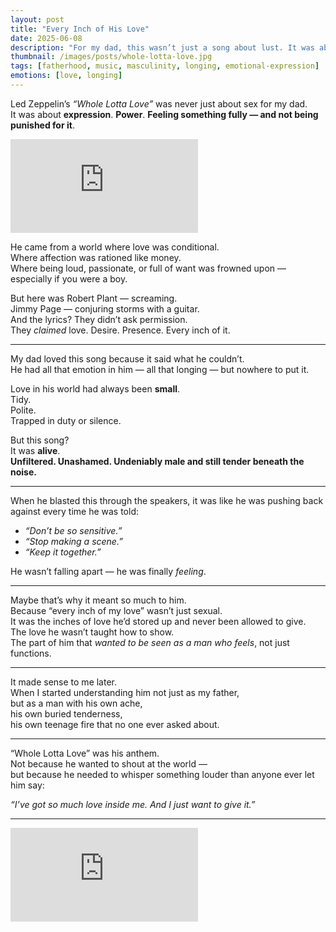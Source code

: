 ```yaml
---
layout: post
title: "Every Inch of His Love"
date: 2025-06-08
description: "For my dad, this wasn’t just a song about lust. It was about love without apology — the kind he never got to show growing up."
thumbnail: /images/posts/whole-lotta-love.jpg
tags: [fatherhood, music, masculinity, longing, emotional-expression]
emotions: [love, longing]
---
```


Led Zeppelin’s *“Whole Lotta Love”* was never just about sex for my dad.  
It was about **expression**. **Power**. **Feeling something fully — and not being punished for it**.

<div class="video-container">
  <iframe src="https://www.youtube.com/embed/HQmmM_qwG4k"
    title="Led Zeppelin - Whole Lotta Love (Official Audio)" 
    frameborder="0" allow="accelerometer; autoplay; clipboard-write; 
    encrypted-media; gyroscope; picture-in-picture; web-share" 
    allowfullscreen></iframe>
</div>

He came from a world where love was conditional.  
Where affection was rationed like money.  
Where being loud, passionate, or full of want was frowned upon — especially if you were a boy.

But here was Robert Plant — screaming.  
Jimmy Page — conjuring storms with a guitar.  
And the lyrics? They didn’t ask permission.  
They *claimed* love. Desire. Presence. Every inch of it.

---

My dad loved this song because it said what he couldn’t.  
He had all that emotion in him — all that longing — but nowhere to put it.

Love in his world had always been **small**.  
Tidy.  
Polite.  
Trapped in duty or silence.

But this song?  
It was **alive**.  
**Unfiltered. Unashamed. Undeniably male and still tender beneath the noise.**

---

When he blasted this through the speakers, it was like he was pushing back against every time he was told:

- *“Don’t be so sensitive.”*  
- *“Stop making a scene.”*  
- *“Keep it together.”*

He wasn’t falling apart — he was finally *feeling*.

---

Maybe that’s why it meant so much to him.  
Because “every inch of my love” wasn’t just sexual.  
It was the inches of love he’d stored up and never been allowed to give.  
The love he wasn’t taught how to show.  
The part of him that *wanted to be seen as a man who feels*, not just functions.

---

It made sense to me later.  
When I started understanding him not just as my father,  
but as a man with his own ache,  
his own buried tenderness,  
his own teenage fire that no one ever asked about.

---

“Whole Lotta Love” was his anthem.  
Not because he wanted to shout at the world —  
but because he needed to whisper something louder than anyone ever let him say:

*“I’ve got so much love inside me. And I just want to give it.”*

---

<div class="video-container">
  <iframe src="https://www.youtube.com/embed/HQmmM_qwG4k"
    title="Led Zeppelin - Whole Lotta Love (Official Audio)" 
    frameborder="0" allow="accelerometer; autoplay; clipboard-write; 
    encrypted-media; gyroscope; picture-in-picture; web-share" 
    allowfullscreen></iframe>
</div>
